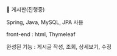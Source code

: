 💚 게시판(진행중)
</br>
<p>Spring, Java, MySQL, JPA 사용</p>
<p> front-end : html, Thymeleaf </p>
<p>완성된 기능  : 게시글 작성, 조회, 상세보기, 수정</p>

